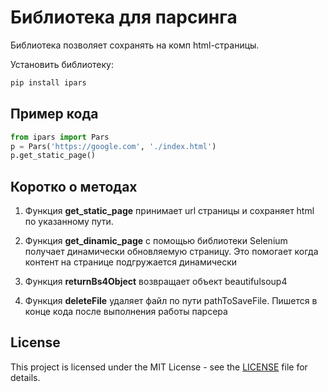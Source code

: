 # Библиотека для парсинга

Библиотека позволяет сохранять на комп html-страницы. 

Установить библиотеку:
```bash
pip install ipars
```

## Пример кода
```python
from ipars import Pars
p = Pars('https://google.com', './index.html')
p.get_static_page()
```

## Коротко о методах
1. Функция **get_static_page** принимает url страницы и сохраняет html по указанному пути. 

2. Функция **get_dinamic_page** с помощью библиотеки Selenium получает динамически обновляемую страницу. Это помогает когда контент на странице подгружается динамически

3. Функция **returnBs4Object** возвращает объект beautifulsoup4

4. Функция **deleteFile** удаляет файл по пути pathToSaveFile. Пишется в конце кода после выполнения работы парсера

## License

This project is licensed under the MIT License - see the [LICENSE](LICENSE.txt) file for details.
